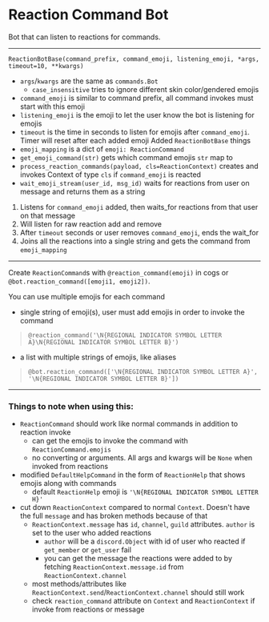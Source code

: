 # Reaction Command Bot
Bot that can listen to reactions for commands.
***
`ReactionBotBase(command_prefix, command_emoji, listening_emoji, *args, timeout=10, **kwargs)`
- `args`/`kwargs` are the same as `commands.Bot`
  - `case_insensitive` tries to ignore different skin color/gendered emojis
- `command_emoji` is similar to command prefix, all command invokes must start with this emoji
- `listening_emoji` is the emoji to let the user know the bot is listening for emojis
- `timeout` is the time in seconds to listen for emojis after `command_emoji`. Timer will reset after each added emoji
Added `ReactionBotBase` things
- `emoji_mapping` is a dict of `emoji: ReactionCommand`
- `get_emoji_command(str)` gets which command emojis `str` map to
- `process_reaction_commands(payload, cls=ReactionContext)` creates and invokes Context of type `cls` if `command_emoji` is reacted
- `wait_emoji_stream(user_id, msg_id)` waits for reactions from user on message and returns them as a string

1. Listens for `command_emoji` added, then waits_for reactions from that user on that message
2. Will listen for raw reaction add and remove
3. After `timeout` seconds or user removes `command_emoji`, ends the wait_for
4. Joins all the reactions into a single string and gets the command from `emoji_mapping`
***
Create `ReactionCommand`s with `@reaction_command(emoji)` in cogs or `@bot.reaction_command([emoji1, emoji2])`.

You can use multiple emojis for each command

- single string of emoji(s), user must add emojis in order to invoke the command
> `@reaction_command('\N{REGIONAL INDICATOR SYMBOL LETTER A}\N{REGIONAL INDICATOR SYMBOL LETTER B}')`

- a list with multiple strings of emojis, like aliases
> `@bot.reaction_command(['\N{REGIONAL INDICATOR SYMBOL LETTER A}', '\N{REGIONAL INDICATOR SYMBOL LETTER B}'])`
***
### Things to note when using this:
- `ReactionCommand` should work like normal commands in addition to reaction invoke
  - can get the emojis to invoke the command with `ReactionCommand.emojis`
  - no converting or arguments. All args and kwargs will be `None` when invoked from reactions
- modified `DefaultHelpCommand` in the form of `ReactionHelp` that shows emojis along with commands
  - default `ReactionHelp` emoji is `'\N{REGIONAL INDICATOR SYMBOL LETTER H}'`
- cut down `ReactionContext` compared to normal `Context`. Doesn't have the full `message` and has broken methods because of that
  - `ReactionContext.message` has `id`, `channel`, `guild` attributes. `author` is set to the user who added reactions
    - `author` will be a `discord.Object` with id of user who reacted if `get_member` or `get_user` fail
    - you can get the message the reactions were added to by fetching `ReactionContext.message.id` from `ReactionContext.channel`
  - most methods/attributes like `ReactionContext.send`/`ReactionContext.channel` should still work
  - check `reaction_command` attribute on `Context` and `ReactionContext` if invoke from reactions or message
